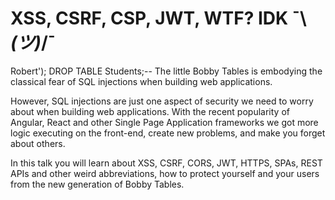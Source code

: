 # XSS, CSRF, CSP, JWT, WTF? IDK ¯\\_(ツ)_/¯

Robert'); DROP TABLE Students;-- The little Bobby Tables is embodying the classical fear of SQL injections when building web applications. 

However, SQL injections are just one aspect of security we need to worry about when building web applications. With the recent popularity of Angular, React and other Single Page Application frameworks we got more logic executing on the front-end, create new problems, and make you forget about others. 

In this talk you will learn about XSS, CSRF, CORS, JWT, HTTPS, SPAs, REST APIs and other weird abbreviations, how to protect yourself and your users from the new generation of Bobby Tables.

